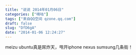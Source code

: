 ```yaml
---
title: "说说 2014年01月06日"
categories: ["嘀咕"]
tags: ["来自QQ空间 qzone.qq.com"]
draft: false
slug: "DfD6gA"
date: "2014-01-06 12:24:27"
---
```


meizu ubuntu真是屌炸天，甩开iphone nexus sumsung几条街！
